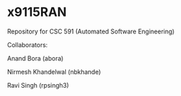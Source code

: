 # x9115RAN
Repository for CSC 591 (Automated Software Engineering)

Collaborators:

Anand Bora (abora)

Nirmesh Khandelwal (nbkhande)

Ravi Singh (rpsingh3)

